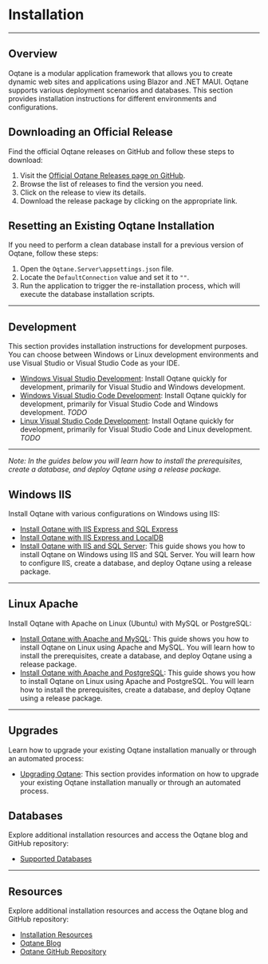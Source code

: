 # Installation
---
## Overview

Oqtane is a modular application framework that allows you to create dynamic web sites and applications using Blazor and .NET MAUI. Oqtane supports various deployment scenarios and databases. This section provides installation instructions for different environments and configurations.

## Downloading an Official Release

Find the official Oqtane releases on GitHub and follow these steps to download:

1. Visit the [Official Oqtane Releases page on GitHub](https://github.com/oqtane/oqtane.framework/releases).
2. Browse the list of releases to find the version you need.
3. Click on the release to view its details.
4. Download the release package by clicking on the appropriate link.

## Resetting an Existing Oqtane Installation

If you need to perform a clean database install for a previous version of Oqtane, follow these steps:

1. Open the `Oqtane.Server\appsettings.json` file.
2. Locate the `DefaultConnection` value and set it to `""`.
3. Run the application to trigger the re-installation process, which will execute the database installation scripts.

---

## Development

This section provides installation instructions for development purposes. You can choose between Windows or Linux development environments and use Visual Studio or Visual Studio Code as your IDE.

- [Windows Visual Studio Development](development.md): Install Oqtane quickly for development, primarily for Visual Studio and Windows development.
- [Windows Visual Studio Code Development](development-vs-code.md): Install Oqtane quickly for development, primarily for Visual Studio Code and Windows development. *TODO*
- [Linux Visual Studio Code Development](development-linux-vs-code.md): Install Oqtane quickly for development, primarily for Visual Studio Code and Linux development. *TODO*

---

_Note: In the guides below you will learn how to install the prerequisites, create a database, and deploy Oqtane using a release package._

## Windows IIS

Install Oqtane with various configurations on Windows using IIS:

- [Install Oqtane with IIS Express and SQL Express](windows-iis-express-sql-express.md)
- [Install Oqtane with IIS Express and LocalDB](windows-iis-express-localdb.md)
- [Install Oqtane with IIS and SQL Server](windows-iis-sql.md): This guide shows you how to install Oqtane on Windows using IIS and SQL Server. You will learn how to configure IIS, create a database, and deploy Oqtane using a release package.

---

## Linux Apache

Install Oqtane with Apache on Linux (Ubuntu) with MySQL or PostgreSQL:

- [Install Oqtane with Apache and MySQL](linux-ubuntu-apache-mysql.md): This guide shows you how to install Oqtane on Linux using Apache and MySQL. You will learn how to install the prerequisites, create a database, and deploy Oqtane using a release package.
- [Install Oqtane with Apache and PostgreSQL](linux-ubuntu-apache-postgresql.md): This guide shows you how to install Oqtane on Linux using Apache and PostgreSQL. You will learn how to install the prerequisites, create a database, and deploy Oqtane using a release package.

---

## Upgrades

Learn how to upgrade your existing Oqtane installation manually or through an automated process:

- [Upgrading Oqtane](upgrades.md): This section provides information on how to upgrade your existing Oqtane installation manually or through an automated process.

## Databases

Explore additional installation resources and access the Oqtane blog and GitHub repository:

- [Supported Databases](databases.md)

---

## Resources

Explore additional installation resources and access the Oqtane blog and GitHub repository:

- [Installation Resources](resources.md)
- [Oqtane Blog](resources.md#oqtane-blog)
- [Oqtane GitHub Repository](resources.md#oqtane-github-repository)
